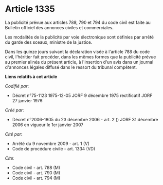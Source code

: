 # Article 1335

La publicité prévue aux articles 788, 790 et 794 du code civil est faite au Bulletin officiel des annonces civiles et
commerciales.

Les modalités de la publicité par voie électronique sont définies par arrêté du garde des sceaux, ministre de la justice.

Dans les quinze jours suivant la déclaration visée à l'article 788 du code civil, l'héritier fait procéder, dans les mêmes
formes que la publicité prévue au premier alinéa du présent article, à l'insertion d'un avis dans un journal d'annonces
légales diffusé dans le ressort du tribunal compétent.

**Liens relatifs à cet article**

_Codifié par_:

  - Décret n°75-1123 1975-12-05 JORF 9 décembre 1975 rectificatif JORF 27 janvier 1976

_Créé par_:

  - Décret n°2006-1805 du 23 décembre 2006 - art. 2 () JORF 31 décembre 2006 en vigueur le 1er janvier 2007

_Cité par_:

  - Arrêté du 9 novembre 2009 - art. 1 (V)
  - Code de procédure civile - art. 1334 (VD)

_Cite_:

  - Code civil - art. 788 (M)
  - Code civil - art. 790 (M)
  - Code civil - art. 794 (M)
